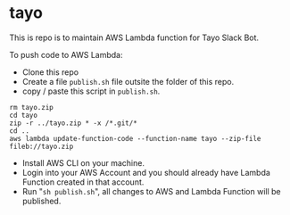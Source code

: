 # tayo

This is repo is to maintain AWS Lambda function for Tayo Slack Bot.

To push code to AWS Lambda:
- Clone this repo
- Create a file `publish.sh` file outsite the folder of this repo.
- copy / paste this script in `publish.sh`.
```
rm tayo.zip
cd tayo
zip -r ../tayo.zip * -x /*.git/*
cd .. 
aws lambda update-function-code --function-name tayo --zip-file fileb://tayo.zip
```
- Install AWS CLI on your machine.
- Login into your AWS Account and you should already have Lambda Function created in that account.
- Run "`sh publish.sh`", all changes to AWS and Lambda Function will be published.
